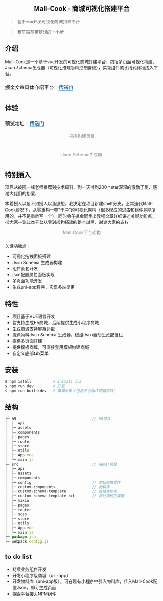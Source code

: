 <!--
 * @Description: What's this for
 * @Autor: WangYuan
 * @Date: 2021-12-20 14:20:57
 * @LastEditors: WangYuan
 * @LastEditTime: 2021-12-21 17:01:59
-->
<!-- [English](./README.md) | 简体中文  -->

<h2 align="center">Mall-Cook - 商城可视化搭建平台</h2>

> 基于vue开发可视化商城搭建平台

> 我前端基建梦想的一小步

## 介绍
Mall-Cook是一个基于vue开发的可视化商城搭建平台，包括多页面可视化构建、Json Schema生成器（可视化搭建物料控制面板），实现组件流水线式标准接入平台。

<p data-tool="mdnice编辑器" style="font-size: 16px; padding-top: 8px; padding-bottom: 8px; margin: 0; line-height: 26px; color: black;">掘金文章具体介绍平台：<a href="https://juejin.cn/post/7040993073437868063" style="text-decoration: none; color: #1e6bb8; word-wrap: break-word; font-weight: bold; border-bottom: 1px solid #1e6bb8;">传送门</a></p>

## 体验
<p data-tool="mdnice编辑器" style="font-size: 16px; padding-top: 8px; padding-bottom: 8px; margin: 0; line-height: 26px; color: black;">预览地址：<a href="http://110.42.184.128:8000/#/login" style="text-decoration: none; color: #1e6bb8; word-wrap: break-word; font-weight: bold; border-bottom: 1px solid #1e6bb8;">传送门</a></p>

<figcaption style="margin-top: 10px;margin-bottom: 10px; text-align: center; color: #888; font-size: 14px;">拖拽构建页面</figcaption>
<img src="https://files.mdnice.com/user/2544/f5f46fc7-38cf-4221-ae81-98274080f832.gif" alt style="display: block; margin: 0 auto; max-width: 100%;">

<figcaption style="margin-top: 30px;margin-bottom: 10px; text-align: center; color: #888; font-size: 14px;">Json-Schema生成器</figcaption>
<img src="https://files.mdnice.com/user/2544/4e087cef-f13a-4b35-8bbf-1b8156740ba0.gif" alt style="display: block; margin: 0 auto; max-width: 100%;">


## 特别插入
项目从被阮一峰老师推荐到技术周刊，到一天得到200个star深深的激励了我，感谢大佬们的抬爱。

本着授人以鱼不如授人以渔思想，我决定在项目新建shelf分支，正常迭代Mall-Cook情况下，从零重构一套"干净"的可视化架构（很多现成的思路和组件是能复用的，并不是重新写一个），同时会在掘金同步出教程文章详细讲述关键功能点，带大家一览此类平台从零到架构搭建的整个过程，谢谢大家的支持

<figcaption style="margin-top: 10px;margin-bottom: 10px; text-align: center; color: #888; font-size: 14px;">Mall-Cook平台架构</figcaption>
<img src="https://p9-juejin.byteimg.com/tos-cn-i-k3u1fbpfcp/7bf42b58cd14458c8f9d2e9dd7e1e7c2~tplv-k3u1fbpfcp-watermark.image" alt style="display: block; margin: 0 auto; max-width: 100%;">

关键功能点：
- 可视化拖拽面板搭建
- Json Schema 生成器构建
- 组件嵌套开发
- json配置属性面板实现
- 多页面功能开发
- 生成uni-app程序，实现多端复用
## 特性

- 项目基于VUE语言开发
- 暂支持生成H5商城，后续提供生成小程序商城
- 生成商城支持屏幕适配
- 提供物料Json Schema 生成器，根据Json自动生成配置栏
- 提供多页面搭建
- 提供模板商城，可直接套用模板构建商城
- 自定义底部tab菜单



## 安装

```bash
$ npm istall          # install cli
$ npm run dev         # 开发
$ npm run build:dev   # 编译发布 (包括平台与h5商城项目)
```

## 结构

```javascript
├─ h5                                   // h5项目
│  ├─ api                       
│  ├─ assets                     
│  ├─ components                 
│  ├─ pages                      
│  ├─ router                     
│  ├─ store                      
│  ├─ utils                      
│  ├─ App.vue                    
│  └─ main.js                    
├─ src                                  // admin项目  
│  ├─ api   
│  ├─ assets                         
│  ├─ components              
│  ├─ config                            // 初始配置文件     
│  ├─ custom-components                 // 物料库
│  ├─ custom-schema-template            // 属性组件库
│  ├─ custom-schema-template-set        // 属性面板生成器
│  ├─ mixin                              
│  ├─ pages        
│  ├─ router  
│  ├─ scss  
│  ├─ store  
│  ├─ utils  
│  ├─ App.vue  
│  └─ main.js              
├─ package.json   
└─ webpack.config.js    
```

## to do list
- 持续业务组件开发
- 开发小程序版商城（uni-app）
- 开发物料库（uni-app版），可在现有小程序中引入物料库，传入Mall-Cook配置Json，即可生成页面
- 探索平台接入NPM组件

